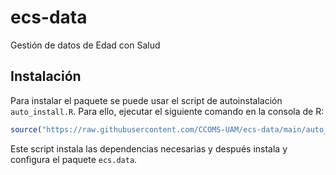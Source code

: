 # ecs-data

Gestión de datos de Edad con Salud

## Instalación

Para instalar el paquete se puede usar el script de autoinstalación
`auto_install.R`.
Para ello, ejecutar el siguiente comando en la consola de R:

```R
source("https://raw.githubusercontent.com/CCOMS-UAM/ecs-data/main/auto_install.R")
```

Este script instala las dependencias necesarias y después instala y
configura el paquete `ecs.data`.

